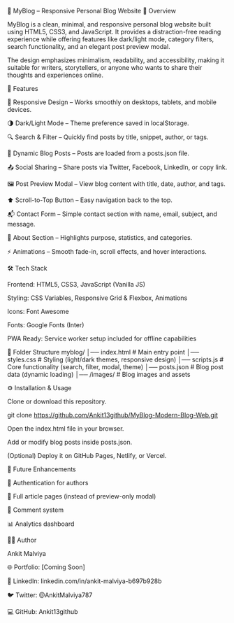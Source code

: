 📝 MyBlog – Responsive Personal Blog Website
📖 Overview

MyBlog is a clean, minimal, and responsive personal blog website built using HTML5, CSS3, and JavaScript.
It provides a distraction-free reading experience while offering features like dark/light mode, category filters, search functionality, and an elegant post preview modal.

The design emphasizes minimalism, readability, and accessibility, making it suitable for writers, storytellers, or anyone who wants to share their thoughts and experiences online.

🚀 Features

📱 Responsive Design – Works smoothly on desktops, tablets, and mobile devices.

🌗 Dark/Light Mode – Theme preference saved in localStorage.

🔍 Search & Filter – Quickly find posts by title, snippet, author, or tags.

📝 Dynamic Blog Posts – Posts are loaded from a posts.json file.

📤 Social Sharing – Share posts via Twitter, Facebook, LinkedIn, or copy link.

🖼 Post Preview Modal – View blog content with title, date, author, and tags.

⬆️ Scroll-to-Top Button – Easy navigation back to the top.

📬 Contact Form – Simple contact section with name, email, subject, and message.

👤 About Section – Highlights purpose, statistics, and categories.

⚡ Animations – Smooth fade-in, scroll effects, and hover interactions.

🛠️ Tech Stack

Frontend: HTML5, CSS3, JavaScript (Vanilla JS)

Styling: CSS Variables, Responsive Grid & Flexbox, Animations

Icons: Font Awesome

Fonts: Google Fonts (Inter)

PWA Ready: Service worker setup included for offline capabilities

📂 Folder Structure
myblog/
│── index.html        # Main entry point
│── styles.css        # Styling (light/dark themes, responsive design)
│── scripts.js        # Core functionality (search, filter, modal, theme)
│── posts.json        # Blog post data (dynamic loading)
│── /images/          # Blog images and assets

⚙️ Installation & Usage

Clone or download this repository.

git clone https://github.com/Ankit13github/MyBlog-Modern-Blog-Web.git


Open the index.html file in your browser.

Add or modify blog posts inside posts.json.

(Optional) Deploy it on GitHub Pages, Netlify, or Vercel.

📌 Future Enhancements

🔑 Authentication for authors

📝 Full article pages (instead of preview-only modal)

💬 Comment system

📊 Analytics dashboard

👨‍💻 Author

Ankit Malviya

🌐 Portfolio: [Coming Soon]

💼 LinkedIn: linkedin.com/in/ankit-malviya-b697b928b

🐦 Twitter: @AnkitMalviya787

💻 GitHub: Ankit13github
